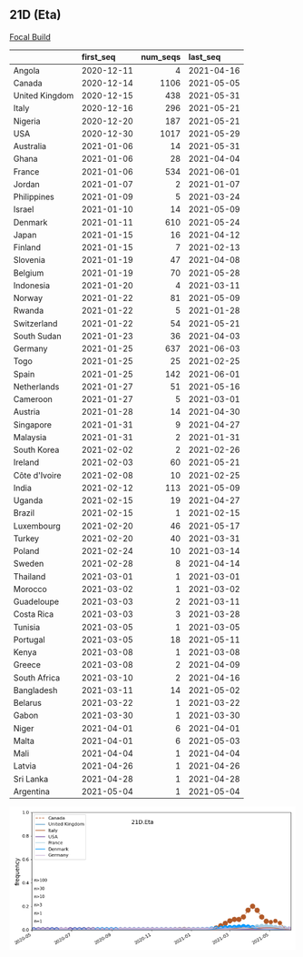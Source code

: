 

## 21D (Eta)
[Focal Build](https://nextstrain.org/groups/neherlab/ncov/21D.Eta)

|                | first_seq   |   num_seqs | last_seq   |
|:---------------|:------------|-----------:|:-----------|
| Angola         | 2020-12-11  |          4 | 2021-04-16 |
| Canada         | 2020-12-14  |       1106 | 2021-05-05 |
| United Kingdom | 2020-12-15  |        438 | 2021-05-31 |
| Italy          | 2020-12-16  |        296 | 2021-05-21 |
| Nigeria        | 2020-12-20  |        187 | 2021-05-21 |
| USA            | 2020-12-30  |       1017 | 2021-05-29 |
| Australia      | 2021-01-06  |         14 | 2021-05-31 |
| Ghana          | 2021-01-06  |         28 | 2021-04-04 |
| France         | 2021-01-06  |        534 | 2021-06-01 |
| Jordan         | 2021-01-07  |          2 | 2021-01-07 |
| Philippines    | 2021-01-09  |          5 | 2021-03-24 |
| Israel         | 2021-01-10  |         14 | 2021-05-09 |
| Denmark        | 2021-01-11  |        610 | 2021-05-24 |
| Japan          | 2021-01-15  |         16 | 2021-04-12 |
| Finland        | 2021-01-15  |          7 | 2021-02-13 |
| Slovenia       | 2021-01-19  |         47 | 2021-04-08 |
| Belgium        | 2021-01-19  |         70 | 2021-05-28 |
| Indonesia      | 2021-01-20  |          4 | 2021-03-11 |
| Norway         | 2021-01-22  |         81 | 2021-05-09 |
| Rwanda         | 2021-01-22  |          5 | 2021-01-28 |
| Switzerland    | 2021-01-22  |         54 | 2021-05-21 |
| South Sudan    | 2021-01-23  |         36 | 2021-04-03 |
| Germany        | 2021-01-25  |        637 | 2021-06-03 |
| Togo           | 2021-01-25  |         25 | 2021-02-25 |
| Spain          | 2021-01-25  |        142 | 2021-06-01 |
| Netherlands    | 2021-01-27  |         51 | 2021-05-16 |
| Cameroon       | 2021-01-27  |          5 | 2021-03-01 |
| Austria        | 2021-01-28  |         14 | 2021-04-30 |
| Singapore      | 2021-01-31  |          9 | 2021-04-27 |
| Malaysia       | 2021-01-31  |          2 | 2021-01-31 |
| South Korea    | 2021-02-02  |          2 | 2021-02-26 |
| Ireland        | 2021-02-03  |         60 | 2021-05-21 |
| Côte d'Ivoire  | 2021-02-08  |         10 | 2021-02-25 |
| India          | 2021-02-12  |        113 | 2021-05-09 |
| Uganda         | 2021-02-15  |         19 | 2021-04-27 |
| Brazil         | 2021-02-15  |          1 | 2021-02-15 |
| Luxembourg     | 2021-02-20  |         46 | 2021-05-17 |
| Turkey         | 2021-02-20  |         40 | 2021-03-31 |
| Poland         | 2021-02-24  |         10 | 2021-03-14 |
| Sweden         | 2021-02-28  |          8 | 2021-04-14 |
| Thailand       | 2021-03-01  |          1 | 2021-03-01 |
| Morocco        | 2021-03-02  |          1 | 2021-03-02 |
| Guadeloupe     | 2021-03-03  |          2 | 2021-03-11 |
| Costa Rica     | 2021-03-03  |          3 | 2021-03-28 |
| Tunisia        | 2021-03-05  |          1 | 2021-03-05 |
| Portugal       | 2021-03-05  |         18 | 2021-05-11 |
| Kenya          | 2021-03-08  |          1 | 2021-03-08 |
| Greece         | 2021-03-08  |          2 | 2021-04-09 |
| South Africa   | 2021-03-10  |          2 | 2021-04-16 |
| Bangladesh     | 2021-03-11  |         14 | 2021-05-02 |
| Belarus        | 2021-03-22  |          1 | 2021-03-22 |
| Gabon          | 2021-03-30  |          1 | 2021-03-30 |
| Niger          | 2021-04-01  |          6 | 2021-04-01 |
| Malta          | 2021-04-01  |          6 | 2021-05-03 |
| Mali           | 2021-04-04  |          1 | 2021-04-04 |
| Latvia         | 2021-04-26  |          1 | 2021-04-26 |
| Sri Lanka      | 2021-04-28  |          1 | 2021-04-28 |
| Argentina      | 2021-05-04  |          1 | 2021-05-04 |

![Overall trends 21D.Eta](/overall_trends_figures/overall_trends_21D.Eta.png)